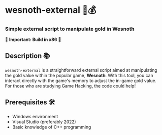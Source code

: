 # wesnoth-external 🏹💰
### Simple external script to manipulate gold in Wesnoth

🚨 **Important: Build in x86** 🚨

## Description 📚
`wesnoth-external` is a straightforward external script aimed at manipulating the gold value within the popular game, **Wesnoth**. With this tool, you can interact directly with the game's memory to adjust the in-game gold value. For those who are studying Game Hacking, the code could help!

## Prerequisites 🛠
- Windows environment
- Visual Studio (preferably 2022)
- Basic knowledge of C++ programming


